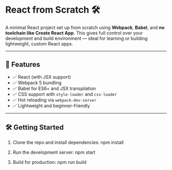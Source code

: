 # React from Scratch 🛠️

A minimal React project set up from scratch using **Webpack**, **Babel**, and **no toolchain like Create React App**. This gives full control over your development and build environment — ideal for learning or building lightweight, custom React apps.

---

## 🚀 Features

- ✅ React (with JSX support)
- ✅ Webpack 5 bundling
- ✅ Babel for ES6+ and JSX transpilation
- ✅ CSS support with `style-loader` and `css-loader`
- ✅ Hot reloading via `webpack-dev-server`
- ✅ Lightweight and beginner-friendly

---

## 🛠️ Getting Started

1. Clone the repo and install dependencies: 
npm install

2. Run the development server: 
npm start

3. Build for production:
npm run build

